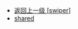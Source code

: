 - [返回上一级 [swiper]](page/web前端/工具库/Swiper/swiper-8.4.7/swiper/)
- [shared](page/web前端/工具库/Swiper/swiper-8.4.7/swiper/shared/)
